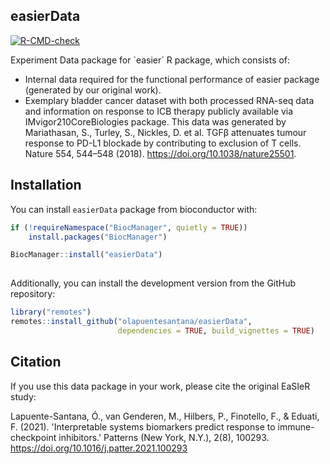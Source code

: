 ## easierData

<!-- badges: start -->
[![R-CMD-check](https://github.com/olapuentesantana/easierData/workflows/R-CMD-check/badge.svg)](https://github.com/olapuentesantana/easierData/actions)
<!-- badges: end -->

Experiment Data package for `easier´ R package, which consists of:

- Internal data required for the functional performance of easier package (generated by our original work).
- Exemplary bladder cancer dataset with both processed RNA-seq data and information on response to ICB 
  therapy publicly available via IMvigor210CoreBiologies package. This data was generated by Mariathasan, S.,
  Turley, S., Nickles, D. et al. TGFβ attenuates tumour response to PD-L1 blockade by contributing to exclusion
  of T cells. Nature 554, 544–548 (2018). https://doi.org/10.1038/nature25501.
  
## Installation

You can install `easierData` package from bioconductor with:

``` r
if (!requireNamespace("BiocManager", quietly = TRUE))
    install.packages("BiocManager")

BiocManager::install("easierData")
          
```

Additionally, you can install the development version from the GitHub repository:

``` r
library("remotes")
remotes::install_github("olapuentesantana/easierData", 
                        dependencies = TRUE, build_vignettes = TRUE)
```

## Citation

If you use this data package in your work, please cite the original EaSIeR study:

Lapuente-Santana, Ó., van Genderen, M., Hilbers, P., Finotello, F., & Eduati, F. (2021). 'Interpretable systems biomarkers predict response to immune-checkpoint inhibitors.' Patterns (New York, N.Y.), 2(8), 100293. https://doi.org/10.1016/j.patter.2021.100293
